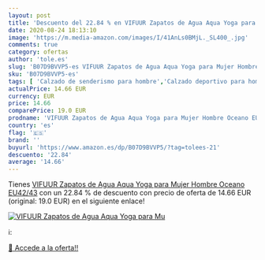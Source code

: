 ```yaml
---
layout: post
title: 'Descuento del 22.84 % en VIFUUR Zapatos de Agua Aqua Yoga para Mu'
date: 2020-08-24 18:13:10
image: 'https://m.media-amazon.com/images/I/41AnLs0BMjL._SL400_.jpg'
comments: true
category: ofertas
author: 'tole.es'
slug: 'B07D9BVVP5-es VIFUUR Zapatos de Agua Aqua Yoga para Mujer Hombre Oceano...'
sku: 'B07D9BVVP5-es'
tags: [ 'Calzado de senderismo para hombre','Calzado deportivo para hombre','Chanclas y sandalias de piscina para hombre','Zapatillas de senderismo para hombre','Zapatillas y calzado deportivo para hombre','Zapatos','Zapatos para hombre','Zapatos y complementos','zapatos', ]
actualPrice: 14.66 EUR
currency: EUR
price: 14.66
comparePrice: 19.0 EUR
prodname: 'VIFUUR Zapatos de Agua Aqua Yoga para Mujer Hombre Oceano EU42/43'
country: 'es'
flag: '🇪🇸'
brand: ''
buyurl: 'https://www.amazon.es/dp/B07D9BVVP5/?tag=tolees-21'
descuento: '22.84'
average: '14.66'
---
```


Tienes [VIFUUR Zapatos de Agua Aqua Yoga para Mujer Hombre Oceano EU42/43](https://www.amazon.es/dp/B07D9BVVP5/?tag=tolees-21) con un 22.84 % de descuento con precio de oferta de 14.66 EUR (original: 19.0 EUR) en el siguiente enlace!

[![VIFUUR Zapatos de Agua Aqua Yoga para Mu](https://m.media-amazon.com/images/I/41AnLs0BMjL._SL400_.jpg)](https://www.amazon.es/dp/B07D9BVVP5/?tag=tolees-21)

ℹ️:


[🛒 Accede a la oferta!!](https://www.amazon.es/dp/B07D9BVVP5/?tag=tolees-21)
